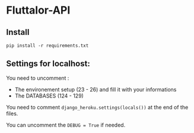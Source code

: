 # Fluttalor-API

## Install

```pip install -r requirements.txt```

## Settings for localhost:

You need to uncomment :
- The environement setup (23 - 26) and fill it with your informations
- The DATABASES (124 - 129)

You need to comment ```django_heroku.settings(locals())``` at the end of the files.

You can uncomment the ```DEBUG = True``` if needed.